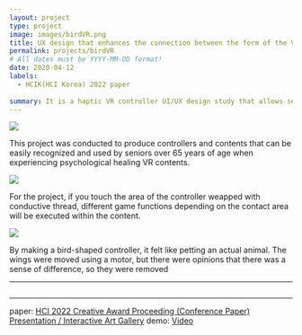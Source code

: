 ```yaml
---
layout: project
type: project
image: images/birdVR.png
title: UX design that enhances the connection between the form of the VR controller and the interaction within the content
permalink: projects/birdVR
# All dates must be YYYY-MM-DD format!
date: 2020-04-12
labels:
  - HCIK(HCI Korea) 2022 paper
  
summary: It is a haptic VR controller UI/UX design study that allows senior citizens(over 65s) to easily learn and operate VR content without being disturbed by immersion.
---
```


<img class="ui image" src="{{ site.baseurl }}/images/birdVR_header.png">

This project was conducted to produce controllers and contents that can be easily recognized and used by seniors over 65 years of age when experiencing psychological healing VR contents. 


<img class="ui image" src="{{ site.baseurl }}/images/birdVR_m.png">

For the project, if you touch the area of the controller weapped with conductive thread, different game functions depending on the contact area will be executed within the content.

<img class="ui medium left floated rounded image" src="{{ site.baseurl }}/images/birdVR_B.png">

By making a bird-shaped controller, it felt like petting an actual animal. The wings were moved using a motor, but there were opinions that there was a sense of difference, so they were removed


<hr>

<pre>
</pre>

<hr>

paper: <a href="https://conference.hcikorea.org/pds/2022/HCIK2022%20Proceedings.pdf"><i class=""></i>HCI 2022 Creative Award Proceeding (Conference Paper) Presentation / Interactive Art Gallery</a>
demo: <a href="https://drive.google.com/file/d/1z9fVjvwxYmgmRIg1Off1y9k2ezkKBWNP/view?usp=sharing"><i class=""></i>Video</a>
